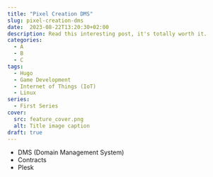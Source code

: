 ```yaml
---
title: "Pixel Creation DMS"
slug: pixel-creation-dms
date:  2023-08-22T13:20:30+02:00
description: Read this interesting post, it's totally worth it.
categories:
  - A
  - B
  - C
tags:
  - Hugo
  - Game Development
  - Internet of Things (IoT)
  - Linux
series:
  - First Series
cover:
  src: feature_cover.png
  alt: Title image caption
draft: true
---
```


* DMS (Domain Management System)
* Contracts
* Plesk 

